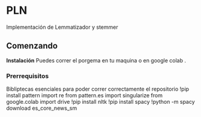 # PLN
Implementación de Lemmatizador y stemmer 
## Comenzando
**Instalación** Puedes correr el porgema en tu maquina o en google colab .

### Prerrequisitos
Bibliptecas esenciales para poder correr correctamente el repositorio
!pip install pattern
import re
from pattern.es import singularize
from google.colab import drive
!pip install nltk
!pip install spacy
!python -m spacy download es_core_news_sm

